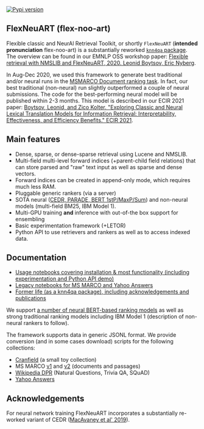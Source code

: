 [![Pypi version](https://img.shields.io/pypi/v/flexneuart.svg)](http://pypi.python.org/pypi/flexneuart)

## FlexNeuART (flex-noo-art)
Flexible classic and NeurAl Retrieval Toolkit, or shortly `FlexNeuART` (**intended pronunciation** flex-noo-art) 
is a substantially reworked [`knn4qa` package](knn4qa.md).  The overview can be found in our EMNLP OSS workshop paper: 
[Flexible retrieval with NMSLIB and FlexNeuART, 2020. Leonid Boytsov, Eric Nyberg](https://arxiv.org/abs/2010.14848).

In Aug-Dec 2020, we used this framework to generate best traditional and/or neural runs 
in the [MSMARCO Document ranking task](https://microsoft.github.io/msmarco/#docranking).
In fact, our best traditional (non-neural) run slightly outperformed a couple of neural submissions.
The code for the best-performing neural model will be published within 2-3 months. This model is described in our ECIR 2021 paper:
[Boytsov, Leonid, and Zico Kolter. "Exploring Classic and Neural Lexical Translation Models for Information Retrieval: Interpretability, Effectiveness, and Efficiency Benefits." ECIR 2021](https://arxiv.org/abs/2102.06815).

## Main features

* Dense, sparse, or dense-sparse retrieval using Lucene and NMSLIB.
* Multi-field multi-level forward indices (+parent-child field relations) that can store 
  parsed and "raw" text input as well as sparse and dense vectors.
* Forward indices can be created in append-only mode, which requires much less RAM.
* Pluggable generic rankers (via a server)
* SOTA neural ([CEDR, PARADE, BERT 1stP/MaxP/Sum](flexneuart/models/README.md)) and non-neural models (multi-field BM25, IBM Model 1).
* Multi-GPU training **and** inference with out-of-the box support for ensembling
* Basic experimentation framework (+LETOR)
* Python API to use retrievers and rankers as well as to access indexed data.


## Documentation

* [Usage notebooks covering installation & most functionality (including experimentation and Python API demo)](demo/README.md)
* [Legacy notebooks for MS MARCO and Yahoo Answers](legacy_docs/README.md)
* [Former life (as a knn4qa package), including acknowledgements and publications](knn4qa.md)

We support [a number of neural BERT-based ranking models](flexneuart/models/README.md) as well as strong traditional
ranking models including IBM Model 1 (description of non-neural rankers to follow).

The framework supports data in generic JSONL format. We provide conversion (and in some cases download) scripts for the following collections:
* [Cranfield](scripts/data_convert/cranfield/README.md) (a small toy collection)
* MS MARCO [v1](scripts/data_convert/msmarco) and [v2](scripts/data_convert/msmarco_v2) (documents and passages)
* [Wikipedia DPR](scripts/data_convert/wikipedia_dpr/README.md) (Natural Questions, Trivia QA, SQuAD)
* [Yahoo Answers](/scripts/data_convert/yahoo_answers)


## Acknowledgements

For neural network training FlexNeuART incorporates
a substantially re-worked variant of CEDR ([MacAvaney et al' 2019](https://github.com/Georgetown-IR-Lab/cedr)).



